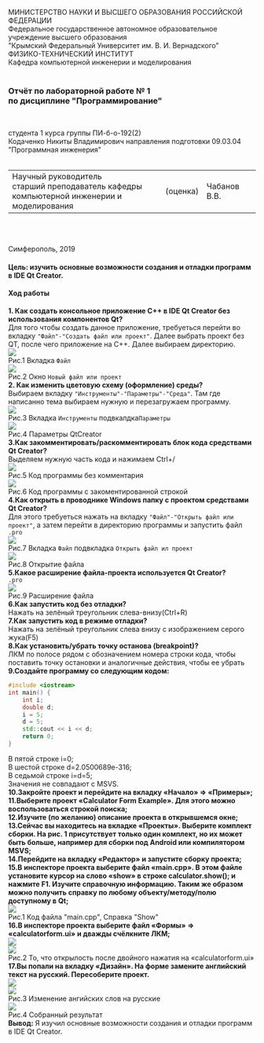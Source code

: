 МИНИСТЕРСТВО НАУКИ  И ВЫСШЕГО ОБРАЗОВАНИЯ РОССИЙСКОЙ ФЕДЕРАЦИИ  
Федеральное государственное автономное образовательное учреждение высшего образования  
"Крымский Федеральный Университет им. В. И. Вернадского"  
ФИЗИКО-ТЕХНИЧЕСКИЙ ИНСТИТУТ  
Кафедра компьютерной инженерии и моделирования
<br/><br/>

### Отчёт по лабораторной работе № 1<br/> по дисциплине "Программирование"
<br/>

студента 1 курса группы ПИ-б-о-192(2)  
Кодаченко Никиты Владимирович
направления подготовки 09.03.04 "Программная инженерия"  
<br/>

<table>
<tr><td>Научный руководитель<br/> старший преподаватель кафедры<br/> компьютерной инженерии и моделирования</td>
<td>(оценка)</td>
<td>Чабанов В.В.</td>
</tr>
</table>
<br/><br/>

Симферополь, 2019

#### Цель: изучить основные возможности создания и отладки программ в IDE Qt Creator. <br/>
#### Ход работы <br/>

**1. Как создать консольное приложение С++ в IDE Qt Creator без использования компонентов Qt?** <br/>
Для того чтобы создать данное приложение, требуеться перейти во вкладку `"Файл"-"Создать файл или проект"`. Далее выбрать проект без QT, после чего приложение на С++. Далее выбираем директорию. <br/>
![](https://github.com/NikitaGitHub19/githubkfu/blob/master/Lab7/Screenshots/Screenshot_1.1.png?raw=true)<br/>Рис.1 Вкладка `Файл`<br/>
![](https://github.com/NikitaGitHub19/githubkfu/blob/master/Lab7/Screenshots/Screenshot_1.2.png?raw=true)<br/>Рис.2 Окно `Новый файл или проект`<br/>
**2. Как изменить цветовую схему (оформление) среды?** <br/>
Выбираем вкладку `"Инструменты"-"Параметры"-"Среда"`. Там где написанно тема выбираем нужную и перезагружаем программу.<br/>
![](https://github.com/NikitaGitHub19/githubkfu/blob/master/Lab7/Screenshots/Screenshot_2.1.png?raw=true)<br/>Рис.3 Вкладка `Инструменты` подвкалдка`Параметры`<br/>
![](https://github.com/NikitaGitHub19/githubkfu/blob/master/Lab7/Screenshots/Screenshot_2.2.png?raw=true)<br/>Рис.4 Параметры QtCreator<br/>
**3.Как закомментировать/раскомментировать блок кода средствами Qt Creator?** <br/>
Выделяем нужную часть кода и нажимаем Ctrl+/<br/>
![](https://github.com/NikitaGitHub19/githubkfu/blob/master/Lab7/Screenshots/Screenshot_3.1.png?raw=true)<br/>Рис.5 Код программы без комментария<br/>
![](https://github.com/NikitaGitHub19/githubkfu/blob/master/Lab7/Screenshots/Screenshot_3.2.png?raw=true)<br/>Рис.6 Код программы с закоментированной строкой<br/>
**4.Как открыть в проводнике Windows папку с проектом средствами Qt Creator?** <br/>
Для этого требуеться нажать на вкладку `"Файл"-"Открыть файл или проект"`, а затем перейти в директорию программы и запустить файл `.pro` <br/>
![](https://github.com/NikitaGitHub19/githubkfu/blob/master/Lab7/Screenshots/Screenshot_4.1.png?raw=true)<br/>Рис.7 Вкладка `Файл` подвкладка `Открыть файл ил проект`<br/>
![](https://github.com/NikitaGitHub19/githubkfu/blob/master/Lab7/Screenshots/Screenshot_4.2.png?raw=true)<br/>Рис.8 Открытие файла<br/>
**5.Какое расширение файла-проекта используется Qt Creator?**<br/>
`.pro`<br/>
![](https://github.com/NikitaGitHub19/githubkfu/blob/master/Lab7/Screenshots/Screenshot_5.1.png?raw=true)<br/>Рис.9 Расширение файла<br/>
**6.Как запустить код без отладки?**<br/>
Нажать на зелёный треугольник слева-внизу(Ctrl+R) <br/>
**7.Как запустить код в режиме отладки?**<br/>
Нажать на зелёный треугольник слева внизу с изображением серого жука(F5)<br/>
**8.Как установить/убрать точку останова (breakpoint)?**<br/>
ЛКМ по полосе рядом с обозначением номера строки кода, чтобы поставить точку остановки и аналогичные действия, чтобы ее убрать <br/>
**9.Создайте программу со следующим кодом:**<br/>
```c++
#include <iostream>
int main() {
    int i;
    double d;
    i = 5;
    d = 5;
    std::cout << i << d;
    return 0;
}
```
В пятой строке i=0;<br/>
В шестой строке d=2.0500689e-316;<br/>
В седьмой строке i=d=5;<br/>
Значения не совпадают с MSVS.<br/>
**10.Закройте проект и перейдите на вкладку «Начало» => «Примеры»;**<br/>
**11.Выберите проект «Calculator Form Example». Для этого можно воспользоваться строкой поиска;**<br/>
**12.Изучите (по желанию) описание проекта в открывшемся окне;**<br/>
**13.Сейчас вы находитесь на вкладке «Проекты». Выберите комплект сборки. На рис. 1 присутствует только один комплект, но их может быть больше, например для сборки под Android или компилятором MSVS;**<br/>
**14.Перейдите на вкладку «Редактор» и запустите сборку проекта;**<br/>
**15.В инспекторе проекта выберите файл «main.cpp». В этом файле установите курсор на слово «show» в строке calculator.show(); и нажмите F1. Изучите справочную информацию. Таким же образом можно получить справку по любому объекту/методу/полю доступному в Qt;**<br/>
![](https://github.com/NikitaGitHub19/githubkfu/blob/master/Lab7/Screenshots/Screenshot_15.png?raw=true)<br/>Рис.1 Код файла "main.cpp", Справка "Show"<br/>
**16.В инспекторе проекта выберите файл «Формы» => «calculatorform.ui» и дважды счёлкните ЛКМ;**<br/>
![](https://github.com/NikitaGitHub19/githubkfu/blob/master/Lab7/Screenshots/Screenshot_16.1.png?raw=true)<br/>
![](https://github.com/NikitaGitHub19/githubkfu/blob/master/Lab7/Screenshots/Screenshot_16.2.png?raw=true)<br/>Рис.2 То, что открылость после двойного нажатия на «calculatorform.ui»<br/>
**17.Вы попали на вкладку «Дизайн». На форме замените английский текст на русский. Пересоберите проект.**<br/>
![](https://github.com/NikitaGitHub19/githubkfu/blob/master/Lab7/Screenshots/Screenshot_17.1.png?raw=true)<br/>
![](https://github.com/NikitaGitHub19/githubkfu/blob/master/Lab7/Screenshots/Screenshot_17.2.png?raw=true)<br/>Рис.3 Изменение ангийских слов на русские<br/>
![](https://github.com/NikitaGitHub19/githubkfu/blob/master/Lab7/Screenshots/Screenshot_17.3.png?raw=true)<br/>Рис.4 Собранный результат<br/>
**Вывод:** Я изучил основные возможности создания и отладки программ в IDE Qt Creator.
